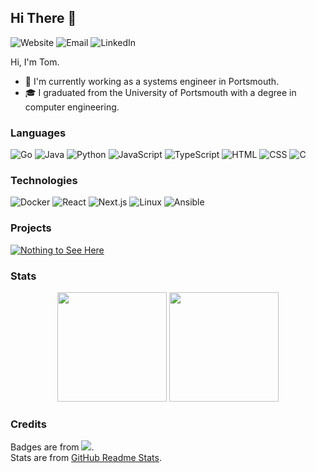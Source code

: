 ## Hi There 👋
![Website](https://img.shields.io/badge/-🌍%20Website-000?style=flat-square)<!-- Website -->
![Email](https://img.shields.io/badge/-📪%20Email-000?style=flat-square)<!-- Email -->
![LinkedIn](https://img.shields.io/badge/-LinkedIn-000?style=flat-square&logo=LinkedIn)<!-- LinkedIn -->

Hi, I'm Tom. 
 - 🏢 I'm currently working as a systems engineer in Portsmouth. 
 - 🎓 I graduated from the University of Portsmouth with a degree in computer engineering.



### Languages
![Go](https://img.shields.io/badge/-Go-000?style=flat-square&logo=go)<!-- Go -->
![Java](https://img.shields.io/badge/-Java-000?style=flat-square&logo=java)<!-- Java -->
![Python](https://img.shields.io/badge/-Python-000?style=flat-square&logo=python)<!-- Python -->
![JavaScript](https://img.shields.io/badge/-JavaScript-000?style=flat-square&logoColor=e6a800&logo=JavaScript)<!-- JavaScript -->
![TypeScript](https://img.shields.io/badge/-TypeScript-000?style=flat-square&logo=TypeScript)<!-- TypeScript -->
![HTML](https://img.shields.io/badge/-HTML-000?style=flat-square&logo=html5)<!-- HTML -->
![CSS](https://img.shields.io/badge/-CSS-000?style=flat-square&logoColor=blue&logo=CSS3)<!-- CSS -->
![C](https://img.shields.io/badge/-C-000?style=flat-square&logoColor=777&logo=C)<!-- C -->
### Technologies
![Docker](https://img.shields.io/badge/-Docker-000?style=flat-square&logo=Docker)<!-- Docker -->
![React](https://img.shields.io/badge/-React-000?style=flat-square&logo=React)<!-- React -->
![Next.js](https://img.shields.io/badge/-Next.js-000?style=flat-square&logo=nextdotjs)<!-- React -->
![Linux](https://img.shields.io/badge/-Linux-000?style=flat-square&logoColor=fff&logo=Linux)<!-- Linux -->
![Ansible](https://img.shields.io/badge/-Ansible-000?style=flat-square&logo=Ansible)<!-- Ansible -->
### Projects
[![Nothing to See Here](https://img.shields.io/badge/-👀%20Nothing%20to%20See%20Here-000?style=flat-square)](https://youtu.be/aKnX5wci404?t=34)
### Stats
<p align="center">
  <img height="175rem" src="https://github-readme-stats.vercel.app/api?username=TomLawson&bg_color=30,e96443,904e95&title_color=fff&text_color=fff" />
  <img height="175rem" src="https://github-readme-stats.vercel.app/api/top-langs/?username=anuraghazra&layout=compact&bg_color=30,e96443,904e95&title_color=fff&text_color=fff" />
</p>


### Credits
Badges are from [![](https://img.shields.io/badge/-%F0%9F%8C%9Fshields.io-000?style=flat-square)](https://shields.io/).  
Stats are from [GitHub Readme Stats](https://github.com/anuraghazra/github-readme-stats).

<!--
**TomLawson/TomLawson** is a ✨ _special_ ✨ repository because its `README.md` (this file) appears on your GitHub profile.

Here are some ideas to get you started:

- 🔭 I’m currently working on ...
- 🌱 I’m currently learning ...
- 👯 I’m looking to collaborate on ...
- 🤔 I’m looking for help with ...
- 💬 Ask me about ...
- 📫 How to reach me: ...
- 😄 Pronouns: ...
- ⚡ Fun fact: ...
-->
